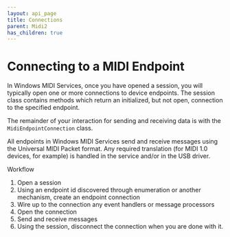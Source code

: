 ```yaml
---
layout: api_page
title: Connections
parent: Midi2
has_children: true
---
```


# Connecting to a MIDI Endpoint

In Windows MIDI Services, once you have opened a session, you will typically open one or more connections to device endpoints. The session class contains methods which return an initialized, but not open, connection to the specified endpoint.

The remainder of your interaction for sending and receiving data is with the `MidiEndpointConnection` class.

All endpoints in Windows MIDI Services send and receive messages using the Universal MIDI Packet format. Any required translation (for MIDI 1.0 devices, for example) is handled in the service and/or in the USB driver.

Workflow

1. Open a session
2. Using an endpoint id discovered through enumeration or another mechanism, create an endpoint connection
3. Wire up to the connection any event handlers or message processors 
4. Open the connection
5. Send and receive messages
6. Using the session, disconnect the connection when you are done with it.

